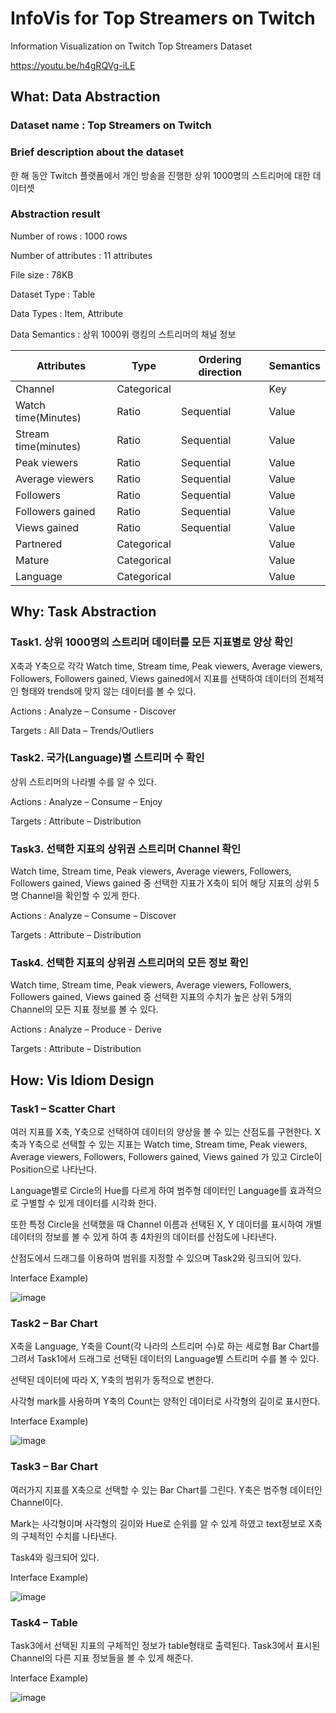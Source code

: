 # InfoVis for Top Streamers on Twitch
Information Visualization on Twitch Top Streamers Dataset

<https://youtu.be/h4gRQVg-iLE>

## What: Data Abstraction

### Dataset name : Top Streamers on Twitch

### Brief description about the dataset

한 해 동안 Twitch 플랫폼에서 개인 방송을 진행한 상위 1000명의 스트리머에 대한 데이터셋

### Abstraction result

Number of rows : 1000 rows

Number of attributes : 11 attributes

File size : 78KB

Dataset Type : Table

Data Types : Item, Attribute

Data Semantics : 상위 1000위 랭킹의 스트리머의 채널 정보

|Attributes|Type|Ordering direction|Semantics|
|---|---|---|---|
|Channel|Categorical| |Key|
|Watch time(Minutes)|Ratio|Sequential|Value|
|Stream time(minutes)|Ratio|Sequential|Value|
|Peak viewers|Ratio|Sequential|Value|
|Average viewers|Ratio|Sequential|Value|
|Followers|Ratio|Sequential|Value|
|Followers gained|Ratio|Sequential|Value|
|Views gained|Ratio|Sequential|Value|
|Partnered|Categorical| |Value|
|Mature|Categorical| |Value|
|Language|Categorical| |Value|

## Why: Task Abstraction

### Task1. 상위 1000명의 스트리머 데이터를 모든 지표별로 양상 확인

X축과 Y축으로 각각 Watch time, Stream time, Peak viewers, Average viewers, Followers, Followers gained, Views gained에서 지표를 선택하여 데이터의 전체적인 형태와 trends에 맞지 않는 데이터를 볼 수 있다.

Actions :  Analyze – Consume - Discover

Targets :  All Data – Trends/Outliers

### Task2. 국가(Language)별 스트리머 수 확인

상위 스트리머의 나라별 수를 알 수 있다.

Actions :  Analyze – Consume – Enjoy

Targets :  Attribute – Distribution

### Task3. 선택한 지표의 상위권 스트리머 Channel 확인

Watch time, Stream time, Peak viewers, Average viewers, Followers, Followers gained, Views gained 중 선택한 지표가 X축이 되어 해당 지표의 상위 5명 Channel을 확인할 수 있게 한다.

Actions :  Analyze – Consume – Discover

Targets :  Attribute – Distribution

### Task4. 선택한 지표의 상위권 스트리머의 모든 정보 확인

Watch time, Stream time, Peak viewers, Average viewers, Followers, Followers gained, Views gained 중 선택한 지표의 수치가 높은 상위 5개의 Channel의 모든 지표 정보를 볼 수 있다.

Actions :  Analyze – Produce - Derive

Targets :  Attribute – Distribution

## How: Vis Idiom Design

### Task1 – Scatter Chart

여러 지표를 X축, Y축으로 선택하여 데이터의 양상을 볼 수 있는 산점도를 구현한다. X축과 Y축으로 선택할 수 있는 지표는 Watch time, Stream time, Peak viewers, Average viewers, Followers, Followers gained, Views gained 가 있고 Circle이 Position으로 나타난다.

Language별로 Circle의 Hue를 다르게 하여 범주형 데이터인 Language를 효과적으로 구별할 수 있게 데이터를 시각화 한다.

또한 특정 Circle을 선택했을 때 Channel 이름과 선택된 X, Y 데이터를 표시하여 개별 데이터의 정보를 볼 수 있게 하여 총 4차원의 데이터를 산점도에 나타낸다.

산점도에서 드래그를 이용하여 범위를 지정할 수 있으며 Task2와 링크되어 있다.


Interface Example)

![image](https://github.com/mingeun128/InfoVis-Top-Streamers-on-Twitch/assets/52354632/fee892e8-4375-4668-81eb-d45272fb4251)


### Task2 – Bar Chart

X축을 Language, Y축을 Count(각 나라의 스트리머 수)로 하는 세로형 Bar Chart를 그려서 Task1에서 드래그로 선택된 데이터의 Language별 스트리머 수를 볼 수 있다.

선택된 데이터에 따라 X, Y축의 범위가 동적으로 변한다.

사각형 mark를 사용하며 Y축의 Count는 양적인 데이터로 사각형의 길이로 표시한다. 


Interface Example)

![image](https://github.com/mingeun128/InfoVis-Top-Streamers-on-Twitch/assets/52354632/be82f961-d623-4576-9808-bdc3ef387164)


### Task3 – Bar Chart

여러가지 지표를 X축으로 선택할 수 있는 Bar Chart를 그린다. Y축은 범주형 데이터인 Channel이다.

Mark는 사각형이며 사각형의 길이와 Hue로 순위를 알 수 있게 하였고 text정보로 X축의 구체적인 수치를 나타낸다.

Task4와 링크되어 있다.


Interface Example)

![image](https://github.com/mingeun128/InfoVis-Top-Streamers-on-Twitch/assets/52354632/6b395fe6-f515-4d2c-9751-05e8d73335f7)


### Task4 – Table

Task3에서 선택된 지표의 구체적인 정보가 table형태로 출력된다. Task3에서 표시된 Channel의 다른 지표 정보들을 볼 수 있게 해준다.


Interface Example)

![image](https://github.com/mingeun128/InfoVis-Top-Streamers-on-Twitch/assets/52354632/2454393c-0c19-4b97-ab20-f20dc0aba0b3)
